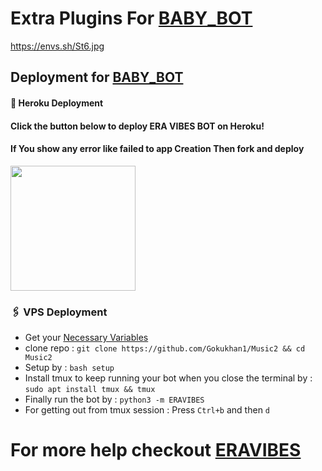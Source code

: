 # Extra Plugins For [BABY_BOT](https://github.com/Gokukhan1/Music2.0)

https://envs.sh/St6.jpg

## Deployment for [BABY_BOT](https://github.com/Gokukhan1/Music2)

#### 🚀 Heroku Deployment

<h4>Click the button below to deploy ERA VIBES BOT on Heroku!</h4>    
<h4>If You show any error like failed to app Creation Then fork and deploy </h4>
<a href="https://dashboard.heroku.com/new?template=https://github.com/Gokukhan1/Music2"><img src="https://img.shields.io/badge/Deploy%20To%20Heroku-teal?style=for-the-badge&logo=heroku" width="200""/></a>


### 🖇 VPS Deployment
- Get your [Necessary Variables](https://github.com/Gokukhan1/Music2/blob/master/sample.env)
- clone repo : `git clone https://github.com/Gokukhan1/Music2 && cd Music2`
- Setup by : `bash setup`
- Install tmux to keep running your bot when you close the terminal by :
`sudo apt install tmux && tmux`
- Finally run the bot by :
`python3 -m ERAVIBES`
- For getting out from tmux session : Press `Ctrl+b` and then `d`<br>


# For more help checkout [ERAVIBES](https://github.com/Gokukhan1/Music2)

